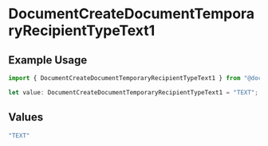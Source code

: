 # DocumentCreateDocumentTemporaryRecipientTypeText1

## Example Usage

```typescript
import { DocumentCreateDocumentTemporaryRecipientTypeText1 } from "@documenso/sdk-typescript/models/operations";

let value: DocumentCreateDocumentTemporaryRecipientTypeText1 = "TEXT";
```

## Values

```typescript
"TEXT"
```